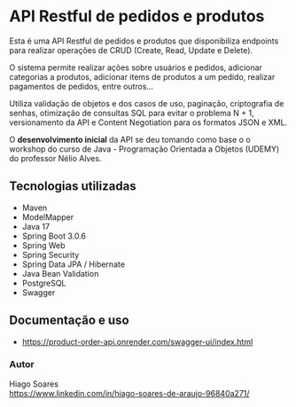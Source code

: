 # API Restful de pedidos e produtos

Esta é uma API Restful de pedidos e produtos que disponibiliza endpoints para realizar operações de CRUD (Create, Read, Update e Delete).

O sistema permite realizar ações sobre usuários e pedidos, adicionar categorias a produtos, adicionar items de produtos a um pedido, realizar pagamentos de pedidos, entre outros...

Utiliza validação de objetos e dos casos de uso, paginação, criptografia de senhas, otimização de consultas SQL para evitar o problema N + 1, versionamento da API e Content Negotiation para os formatos JSON e XML.


O **desenvolvimento inicial** da API se deu tomando como base o o workshop do curso de Java - Programação Orientada a Objetos (UDEMY) do professor Nélio Alves.

## Tecnologias utilizadas
* Maven
* ModelMapper
* Java 17
* Spring Boot 3.0.6
* Spring Web
* Spring Security
* Spring Data JPA / Hibernate
* Java Bean Validation
* PostgreSQL
* Swagger

## Documentação e uso
* https://product-order-api.onrender.com/swagger-ui/index.html

### Autor
Hiago Soares                        
https://www.linkedin.com/in/hiago-soares-de-araujo-96840a271/
